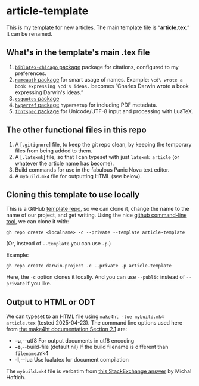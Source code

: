 # article-template

This is my template for new articles. The main template file is “**article.tex**.” It can be renamed.

## What's in the template's main .tex file

 1. [`biblatex-chicago` package](https://ctan.org/pkg/biblatex-chicago?lang=en) package for citations, configured to my preferences.
 2. [`nameauth` package](https://ctan.org/pkg/nameauth) for smart usage of names. Example: `\cd\ wrote a book expressing \cd's ideas.` becomes ”Charles Darwin wrote a book expressing Darwin's ideas.”
 3. [`csquotes` package](https://ctan.org/pkg/csquotes)
 4. [`hyperref` package](https://ctan.org/pkg/hyperref) `hypersetup` for including PDF metadata.
 5. [`fontspec` package](https://ctan.org/pkg/fontspec) for Unicode/UTF-8 input and processing with LuaTeX.

## The other functional files in this repo

 1. A [`.gitignore`] file, to keep the git repo clean, by keeping the temporary files from being added to them.
 2. A [`.latexmk`] file, so that I can typeset with just `latexmk article` (or whatever the article name has become).
 3. Build commands for use in the fabulous Panic Nova text editor.
 4. A `mybuild.mk4` file for outputting HTML (see below).

## Cloning this template to use locally

This is a GitHub [template repo](https://docs.github.com/en/repositories/creating-and-managing-repositories/creating-a-repository-from-a-template), so we can clone it, change the name to the name of our project, and get writing. Using the nice [github command-line tool](https://cli.github.com), we can clone it with:
```
gh repo create <localname> -c --private --template article-template 
```
(Or, instead of `--template`  you can use `-p`.)

Example:
```
gh repo create darwin-project -c --private -p article-template
```
Here, the `-c` option clones it locally. And you can use `--public` instead of `--private` if you like. 

## Output to HTML or ODT

We can typeset to an HTML file using `make4ht -lue mybuild.mk4 article.tex`  (tested 2025-04-23). The command line options used here from [the make4ht documentation Section 2.1](https://www.kodymirus.cz/make4ht/make4ht-doc.html#command-line-options) are:

* **-u**,--utf8  For output documents in utf8 encoding
* **-e**,--build-file (default nil)  If the build filename is different than `filename`.mk4
* **-l**,--lua  Use lualatex for document compilation

The `mybuild.mk4` file is verbatim from [this StackExchange answer](https://tex.stackexchange.com/a/360019) by Michal Hoftich.